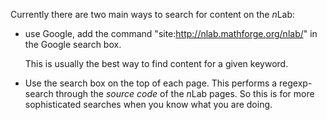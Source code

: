 
Currently there are two main ways to search for content on the $n$Lab:

* use Google, add the command "site:http://nlab.mathforge.org/nlab/" in the Google search box.

  This is usually the best way to find content for a given keyword.

* Use the search box on the top of each page. This performs a regexp-search through the _source code_ of the $n$Lab pages. So this is for more sophisticated searches when you know what you are doing.